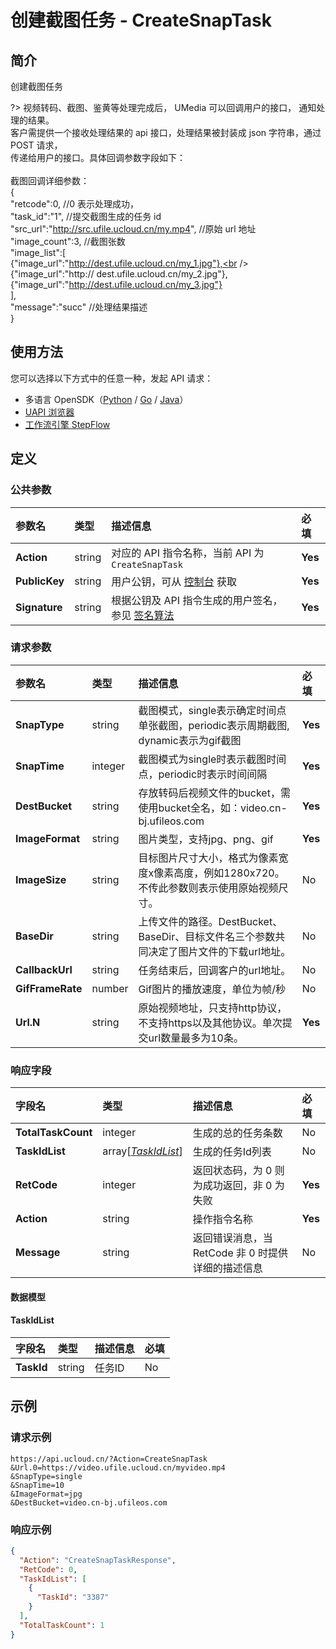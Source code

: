 # 创建截图任务 - CreateSnapTask

## 简介

创建截图任务

?> 视频转码、截图、鉴黄等处理完成后， UMedia 可以回调用户的接口， 通知处理的结果。<br />客户需提供一个接收处理结果的 api 接口，处理结果被封装成 json 字符串，通过 POST 请求，<br />传递给用户的接口。具体回调参数字段如下：<br /><br />截图回调详细参数：<br />{<br />"retcode":0, //0 表示处理成功，<br />"task_id":"1", //提交截图生成的任务 id<br />"src_url":"http://src.ufile.ucloud.cn/my.mp4", //原始 url 地址<br />"image_count":3, //截图张数<br />"image_list":[<br />{"image_url":"http://dest.ufile.ucloud.cn/my_1.jpg"},<br />{"image_url":"http:// dest.ufile.ucloud.cn/my_2.jpg"},<br />{"image_url":"http://dest.ufile.ucloud.cn/my_3.jpg"}<br />],<br />"message":"succ" //处理结果描述<br />}



## 使用方法

您可以选择以下方式中的任意一种，发起 API 请求：
- 多语言 OpenSDK（[Python](https://github.com/ucloud/ucloud-sdk-python3) / [Go](https://github.com/ucloud/ucloud-sdk-go) / [Java](https://github.com/ucloud/ucloud-sdk-java)）
- [UAPI 浏览器](https://console.ucloud.cn/uapi/detail?id=CreateSnapTask)
- [工作流引擎 StepFlow](https://console.ucloud.cn/stepflow/manage/)

## 定义

### 公共参数

| 参数名 | 类型 | 描述信息 | 必填 |
|:---|:---|:---|:---|
| **Action**     | string  | 对应的 API 指令名称，当前 API 为 `CreateSnapTask`                        | **Yes** |
| **PublicKey**  | string  | 用户公钥，可从 [控制台](https://console.ucloud.cn/uapi/apikey) 获取                                             | **Yes** |
| **Signature**  | string  | 根据公钥及 API 指令生成的用户签名，参见 [签名算法](api/summary/signature.md)  | **Yes** |

### 请求参数

| 参数名 | 类型 | 描述信息 | 必填 |
|:---|:---|:---|:---|
| **SnapType** | string | 截图模式，single表示确定时间点单张截图，periodic表示周期截图, dynamic表示为gif截图 |**Yes**|
| **SnapTime** | integer | 截图模式为single时表示截图时间点，periodic时表示时间间隔 |**Yes**|
| **DestBucket** | string | 存放转码后视频文件的bucket，需使用bucket全名，如：video.cn-bj.ufileos.com |**Yes**|
| **ImageFormat** | string | 图片类型，支持jpg、png、gif |**Yes**|
| **ImageSize** | string | 目标图片尺寸大小，格式为像素宽度x像素高度，例如1280x720。不传此参数则表示使用原始视频尺寸。 |No|
| **BaseDir** | string | 上传文件的路径。DestBucket、BaseDir、目标文件名三个参数共同决定了图片文件的下载url地址。 |No|
| **CallbackUrl** | string | 任务结束后，回调客户的url地址。 |No|
| **GifFrameRate** | number | Gif图片的播放速度，单位为帧/秒 |No|
| **Url.N** | string | 原始视频地址，只支持http协议，不支持https以及其他协议。单次提交url数量最多为10条。 |**Yes**|

### 响应字段

| 字段名 | 类型 | 描述信息 | 必填 |
|:---|:---|:---|:---|
| **TotalTaskCount** | integer | 生成的总的任务条数 |No|
| **TaskIdList** | array[[*TaskIdList*](#TaskIdList)] | 生成的任务Id列表 |No|
| **RetCode** | integer | 返回状态码，为 0 则为成功返回，非 0 为失败 |**Yes**|
| **Action** | string | 操作指令名称 |**Yes**|
| **Message** | string | 返回错误消息，当 RetCode 非 0 时提供详细的描述信息 |No|

#### 数据模型


#### TaskIdList

| 字段名 | 类型 | 描述信息 | 必填 |
|:---|:---|:---|:---|
| **TaskId** | string | 任务ID |No|

## 示例

### 请求示例
    
```
https://api.ucloud.cn/?Action=CreateSnapTask
&Url.0=https://video.ufile.ucloud.cn/myvideo.mp4
&SnapType=single
&SnapTime=10
&ImageFormat=jpg
&DestBucket=video.cn-bj.ufileos.com
```

### 响应示例
    
```json
{
  "Action": "CreateSnapTaskResponse",
  "RetCode": 0,
  "TaskIdList": [
    {
      "TaskId": "3387"
    }
  ],
  "TotalTaskCount": 1
}
```




